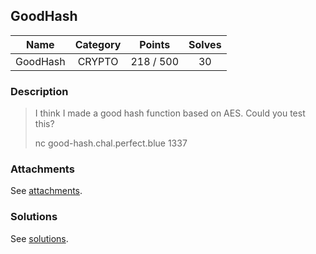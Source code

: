 ## GoodHash

|  Name  |  Category  |  Points  |  Solves  |
| :----: | :----: | :----: | :----: |
|  GoodHash  |  CRYPTO  |  218 / 500  |  30  |

### Description
> I think I made a good hash function based on AES. Could you test this?
> 
> nc good-hash.chal.perfect.blue 1337

### Attachments
See [attachments](https://github.com/roadicing/ctf-writeups/tree/main/2021/pbctf/goodhash/attachments).

### Solutions
See [solutions](https://github.com/roadicing/ctf-writeups/tree/main/2021/pbctf/goodhash/solutions).
